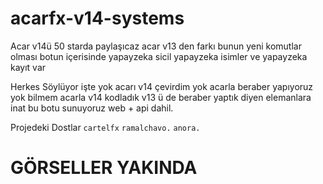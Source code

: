 # acarfx-v14-systems

Acar v14ü 50 starda paylaşıcaz acar v13 den farkı bunun yeni komutlar olması 
botun içerisinde yapayzeka sicil yapayzeka isimler ve yapayzeka kayıt var

Herkes Söylüyor işte yok acarı v14 çevirdim yok acarla beraber yapıyoruz yok bilmem
acarla v14 kodladık v13 ü de beraber yaptık diyen elemanlara inat bu botu sunuyoruz web + api dahil.

Projedeki Dostlar `cartelfx` `ramalchavo.` `anora.` 


# GÖRSELLER YAKINDA

